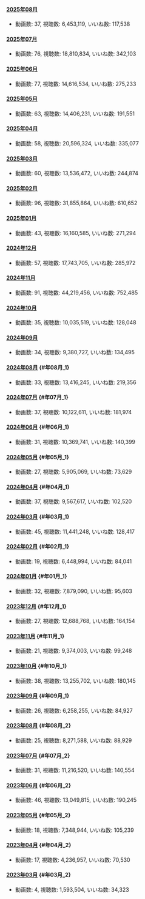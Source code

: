 #### [2025年08月](videos/202508 "wikilink")

-   動画数: 37, 視聴数: 6,453,119, いいね数: 117,538

#### [2025年07月](videos/202507 "wikilink")

-   動画数: 76, 視聴数: 18,810,834, いいね数: 342,103

#### [2025年06月](videos/202506 "wikilink")

-   動画数: 77, 視聴数: 14,616,534, いいね数: 275,233

#### [2025年05月](videos/202505 "wikilink")

-   動画数: 63, 視聴数: 14,406,231, いいね数: 191,551

#### [2025年04月](videos/202504 "wikilink")

-   動画数: 58, 視聴数: 20,596,324, いいね数: 335,077

#### [2025年03月](videos/202503 "wikilink")

-   動画数: 60, 視聴数: 13,536,472, いいね数: 244,874

#### [2025年02月](videos/202502 "wikilink")

-   動画数: 96, 視聴数: 31,855,864, いいね数: 610,652

#### [2025年01月](videos/202501 "wikilink")

-   動画数: 43, 視聴数: 16,160,585, いいね数: 271,294

#### [2024年12月](videos/202412 "wikilink")

-   動画数: 57, 視聴数: 17,743,705, いいね数: 285,972

#### [2024年11月](videos/202411 "wikilink")

-   動画数: 91, 視聴数: 44,219,456, いいね数: 752,485

#### [2024年10月](videos/202410 "wikilink")

-   動画数: 35, 視聴数: 10,035,519, いいね数: 128,048

#### [2024年09月](videos/202409 "wikilink")

-   動画数: 34, 視聴数: 9,380,727, いいね数: 134,495

#### [2024年08月](videos/202408 "wikilink") {#年08月_1}

-   動画数: 33, 視聴数: 13,416,245, いいね数: 219,356

#### [2024年07月](videos/202407 "wikilink") {#年07月_1}

-   動画数: 37, 視聴数: 10,122,611, いいね数: 181,974

#### [2024年06月](videos/202406 "wikilink") {#年06月_1}

-   動画数: 31, 視聴数: 10,369,741, いいね数: 140,399

#### [2024年05月](videos/202405 "wikilink") {#年05月_1}

-   動画数: 27, 視聴数: 5,905,069, いいね数: 73,629

#### [2024年04月](videos/202404 "wikilink") {#年04月_1}

-   動画数: 37, 視聴数: 9,567,617, いいね数: 102,520

#### [2024年03月](videos/202403 "wikilink") {#年03月_1}

-   動画数: 45, 視聴数: 11,441,248, いいね数: 128,417

#### [2024年02月](videos/202402 "wikilink") {#年02月_1}

-   動画数: 19, 視聴数: 6,448,994, いいね数: 84,041

#### [2024年01月](videos/202401 "wikilink") {#年01月_1}

-   動画数: 32, 視聴数: 7,879,090, いいね数: 95,603

#### [2023年12月](videos/202312 "wikilink") {#年12月_1}

-   動画数: 27, 視聴数: 12,688,768, いいね数: 164,154

#### [2023年11月](videos/202311 "wikilink") {#年11月_1}

-   動画数: 21, 視聴数: 9,374,003, いいね数: 99,248

#### [2023年10月](videos/202310 "wikilink") {#年10月_1}

-   動画数: 38, 視聴数: 13,255,702, いいね数: 180,145

#### [2023年09月](videos/202309 "wikilink") {#年09月_1}

-   動画数: 26, 視聴数: 6,258,255, いいね数: 84,927

#### [2023年08月](videos/202308 "wikilink") {#年08月_2}

-   動画数: 25, 視聴数: 8,271,588, いいね数: 88,929

#### [2023年07月](videos/202307 "wikilink") {#年07月_2}

-   動画数: 31, 視聴数: 11,216,520, いいね数: 140,554

#### [2023年06月](videos/202306 "wikilink") {#年06月_2}

-   動画数: 46, 視聴数: 13,049,815, いいね数: 190,245

#### [2023年05月](videos/202305 "wikilink") {#年05月_2}

-   動画数: 18, 視聴数: 7,348,944, いいね数: 105,239

#### [2023年04月](videos/202304 "wikilink") {#年04月_2}

-   動画数: 17, 視聴数: 4,236,957, いいね数: 70,530

#### [2023年03月](videos/202303 "wikilink") {#年03月_2}

-   動画数: 4, 視聴数: 1,593,504, いいね数: 34,323
